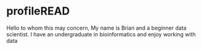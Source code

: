 # profileREAD

Hello to whom this may concern, My name is Brian and a beginner data scientist. I have an undergraduate in bioinformatics and enjoy working with data
